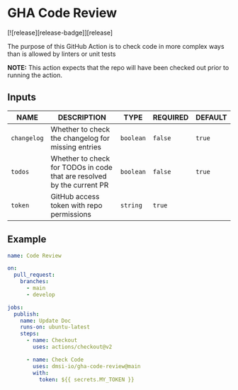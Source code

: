 # GHA Code Review

[![release][release-badge]][release]

The purpose of this GitHub Action is to check code in more complex ways than is allowed by linters or unit tests

**NOTE:** This action expects that the repo will have been checked out prior to running the action.

## Inputs

| NAME        | DESCRIPTION                                                            | TYPE      | REQUIRED | DEFAULT |
| ----------- | ---------------------------------------------------------------------- | --------- | -------- | ------- |
| `changelog` | Whether to check the changelog for missing entries                     | `boolean` | `false`  | `true`  |
| `todos`     | Whether to check for TODOs in code that are resolved by the current PR | `boolean` | `false`  | `true`  |
| `token`     | GitHub access token with repo permissions                              | `string`  | `true`   |         |

## Example

```yaml
name: Code Review

on:
  pull_request:
    branches:
      - main
      - develop

jobs:
  publish:
    name: Update Doc
    runs-on: ubuntu-latest
    steps:
      - name: Checkout
        uses: actions/checkout@v2

      - name: Check Code
        uses: dmsi-io/gha-code-review@main
        with:
          token: ${{ secrets.MY_TOKEN }}
```
